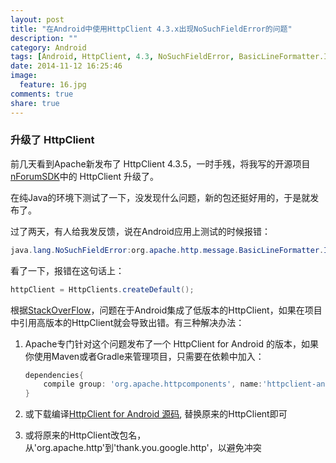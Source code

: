 ```yaml
---
layout: post
title: "在Android中使用HttpClient 4.3.x出现NoSuchFieldError的问题"
description: ""
category: Android
tags: [Android, HttpClient, 4.3, NoSuchFieldError, BasicLineFormatter.INSTANCE]
date: 2014-11-12 16:25:46
image:
  feature: 16.jpg
comments: true
share: true
---
```


### 升级了 HttpClient

前几天看到Apache新发布了 HttpClient 4.3.5，一时手残，将我写的开源项目[nForumSDK][1]中的 HttpClient 升级了。

在纯Java的环境下测试了一下，没发现什么问题，新的包还挺好用的，于是就发布了。

过了两天，有人给我发反馈，说在Android应用上测试的时候报错：

```java
java.lang.NoSuchFieldError:org.apache.http.message.BasicLineFormatter.INSTANCE
```

看了一下，报错在这句话上：

```java
httpClient = HttpClients.createDefault();
```

根据[StackOverFlow][2]，问题在于Android集成了低版本的HttpClient，如果在项目中引用高版本的HttpClient就会导致出错。有三种解决办法：

1. Apache专门针对这个问题发布了一个 HttpClient for Android 的版本，如果你使用Maven或者Gradle来管理项目，只需要在依赖中加入：

   ```gradle
   dependencies{
       compile group: 'org.apache.httpcomponents', name:'httpclient-android', version: '4.3.5'
   }
   ```

2. 或下载编译[HttpClient for Android 源码][3], 替换原来的HttpClient即可
3. 或将原来的HttpClient改包名，从'org.apache.http'到'thank.you.google.http'，以避免冲突

[1]:https://github.com/dss886/nForumSDK
[2]:http://stackoverflow.com/questions/20238421/java-lang-nosuchfielderror-org-apache-http-message-basiclineformatter-instance
[3]:http://hc.apache.org/downloads.cgi